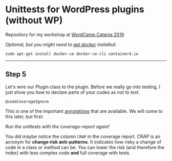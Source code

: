 # Unittests for WordPress plugins (without WP)

Repository for my workshop at [WordCamp Catania 2019](https://2019.catania.wordcamp.org/)

_Optional, but you might need to [get docker](https://docs.docker.com/install/) installed:_
                       
    sudo apt-get install docker-ce docker-ce-cli containerd.io

---

## Step 5

Let's wire our Plugin class to the plugin. Before we really go into testing, I just show you how to declare parts of your codes as _not to test_.

    @codeCoverageIgnore
    
This is one of the important [annotations](https://phpunit.readthedocs.io/en/8.3/annotations.html) that are available. We will come to this later, but first:

_Run the unittests with the coverage-report again!_

You did maybe notice the column `CRAP` in the coverage report. CRAP is an acronym for **change risk anti-patterns**. It indicates how risky a change of code in a class or method can be. You can lower the risk (and therefore the index) with less complex code **and** full coverage with tests.
